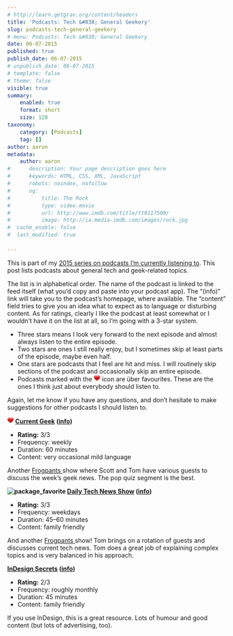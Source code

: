 ```yaml
---
# http://learn.getgrav.org/content/headers
title: 'Podcasts: Tech &#038; General Geekery'
slug: podcasts-tech-general-geekery
# menu: Podcasts: Tech &#038; General Geekery
date: 06-07-2015
published: true
publish_date: 06-07-2015
# unpublish_date: 06-07-2015
# template: false
# theme: false
visible: true
summary:
    enabled: true
    format: short
    size: 128
taxonomy:
    category: [Podcasts]
    tag: []
author: aaron
metadata:
    author: aaron
#      description: Your page description goes here
#      keywords: HTML, CSS, XML, JavaScript
#      robots: noindex, nofollow
#      og:
#          title: The Rock
#          type: video.movie
#          url: http://www.imdb.com/title/tt0117500/
#          image: http://ia.media-imdb.com/images/rock.jpg
#  cache_enable: false
#  last_modified: true

---
```


This is part of my [2015 series on podcasts I’m currently listening to](../podcasts-what-im-listening-to-2015). This post lists podcasts about general tech and geek-related topics.

The list is in alphabetical order. The name of the podcast is linked to the feed itself (what you’d copy and paste into your podcast app). The “(info)” link will take you to the podcast’s homepage, where available. The “content” field tries to give you an idea what to expect as to language or disturbing content. As for ratings, clearly I like the podcast at least somewhat or I wouldn’t have it on the list at all, so I’m going with a 3-star system.

- Three stars means I look very forward to the next episode and almost always listen to the entire episode.
- Two stars are ones I still really enjoy, but I sometimes skip at least parts of the episode, maybe even half.
- One stars are podcasts that I feel are hit and miss. I will routinely skip sections of the podcast and occasionally skip an entire episode.
- Podcasts marked with the ![package_favorite](/images/package_favorite.png) icon are über favourites. These are the ones I think just about everybody should listen to.

Again, let me know if you have any questions, and don’t hesitate to make suggestions for other podcasts I should listen to.

**![package_favorite](/images/package_favorite.png) [Current Geek](http://www.myextralife.com/ftp/radio/currentgeek.xml) ([info](http://frogpants.com/currentgeek/))**

- **Rating:** 3/3 
- Frequency: weekly
- Duration: 60 minutes
- Content: very occasional mild language

Another [Frogpants ](http://frogpants.com/)show where Scott and Tom have various guests to discuss the week’s geek news. The pop quiz segment is the best.

**![package_favorite](http://perlkonig.com/wp-content/uploads/2015/06//images/package_favorite.png) [Daily Tech News Show](http://feeds.feedburner.com/DailyTechNewsShow) ([info](http://www.dailytechnewsshow.com/))**

- **Rating:** 3/3
- Frequency: weekdays
- Duration: 45–60 minutes
- Content: family friendly

And another [Frogpants ](http://frogpants.com/)show! Tom brings on a rotation of guests and discusses current tech news. Tom does a great job of explaining complex topics and is very balanced in his approach.

**[InDesign Secrets](http://feeds.feedburner.com/IndesignSecrets) ([info](http://indesignsecrets.com/))**

- **Rating:** 2/3
- Frequency: roughly monthly
- Duration: 45 minutes
- Content: family friendly

If you use InDesign, this is a great resource. Lots of humour and good content (but lots of advertising, too).

